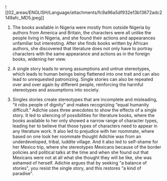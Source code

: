 ![[02_areas/ENGLISH/Language/attachments/fc9a96a5df932e13b13672adc2149afc_MD5.jpeg]]
1. The books available in Nigeria were mostly from outside Nigeria by authors from America and Britain, the characters were all unlike the people living in Nigeria, and she found their actions and appearances unfamiliar but interesting. After she finds books written by African authors, she discovered that literature does not only have to portray characters with the same appearance and actions as in the foreign books, widening her view.

2. A single story leads to wrong assumptions and untrue stereotypes, which leads to human beings being flattened into one trait and can also lead to unrequested patronizing. Single stories can also be repeated over and over again by different people, reinforcing the harmful stereotypes and assumptions into society.

3.  Singles stories create stereotypes that are incomplete and misleading, “it robs people of dignity” and makes recognizing “equal humanity difficult.” Adichie uses three anecdotes to show the effects of a single story. It led to silencing of possibilities for literature books, where the books available to her only showed a narrow range of character types, leading her to believe that those types of characters need to appear in any literature work. It also led to prejudice with her roommate, where based on one look her roommate thought Adichie was from an underdeveloped, tribal, luddite village. And it also led to self-shame for her Mexico trip, where she stereotypes Mexicans because of the border policies and political talks at the time and when she found out that Mexicans were not at all what she thought they will be like, she was ashamed of herself. Adichie argues that  by seeking "a balance of stories", you resist the single story, and this restores “a kind of paradise".